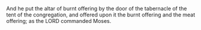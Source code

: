 And he put the altar of burnt offering by the door of the tabernacle of the tent of the congregation, and offered upon it the burnt offering and the meat offering; as the LORD commanded Moses.
